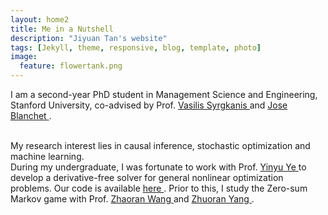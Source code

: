 ```yaml
---
layout: home2
title: Me in a Nutshell
description: "Jiyuan Tan's website"
tags: [Jekyll, theme, responsive, blog, template, photo]
image:
  feature: flowertank.png
---
```


I am a second-year PhD student in Management Science and Engineering, Stanford University, co-advised by Prof. <a href = "https://vsyrgkanis.com/" > Vasilis Syrgkanis </a> and <a href = "https://web.stanford.edu/~jblanche/" >Jose Blanchet </a>.

<br />
My research interest lies in causal inference, stochastic optimization and machine learning.

<br />
During my undergraduate, I was fortunate to work with Prof. <a href = "https://web.stanford.edu/~yyye/" >Yinyu Ye </a> to develop a derivative-free solver for general nonlinear optimization problems. Our code is available <a href = "https://github.com/COPT-Public/SOLNP" >here </a>. Prior to this, I study the Zero-sum Markov game with Prof. <a href = "https://zhaoranwang.github.io/" >Zhaoran Wang </a> and <a href = "https://www.princeton.edu/~zy6/" >Zhuoran Yang </a>.
